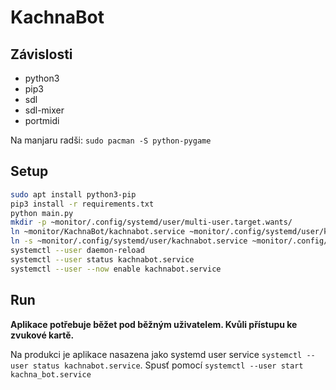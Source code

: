 # KachnaBot

## Závislosti

* python3
* pip3
* sdl
* sdl-mixer
* portmidi

Na manjaru radši: `sudo pacman -S python-pygame`

## Setup
```sh
sudo apt install python3-pip
pip3 install -r requirements.txt
python main.py
mkdir -p ~monitor/.config/systemd/user/multi-user.target.wants/
ln ~monitor/KachnaBot/kachnabot.service ~monitor/.config/systemd/user/kachnabot.service
ln -s ~monitor/.config/systemd/user/kachnabot.service ~monitor/.config/systemd/user/multi-user.target.wants/kachnabot.service
systemctl --user daemon-reload
systemctl --user status kachnabot.service
systemctl --user --now enable kachnabot.service
```

## Run

**Aplikace potřebuje běžet pod běžným uživatelem. Kvůli přístupu ke zvukové kartě.**

Na produkci je aplikace nasazena jako systemd user service `systemctl --user status kachnabot.service`.
Spusť pomocí `systemctl --user start kachna_bot.service`
